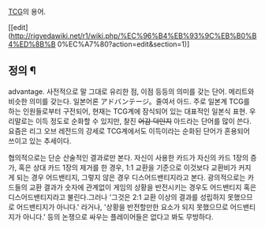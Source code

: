 [TCG](TCG.md)의 용어.

[[edit](http://rigvedawiki.net/r1/wiki.php/%EC%96%B4%EB%93%9C%EB%B0%B4%ED%8B%B
0%EC%A7%80?action=edit&section=1)]

## 정의 ¶

advantage. 사전적으로 말 그대로 유리한 점, 이점 등등의 의미를 갖는 단어. 메리트와 비슷한 의미를 갖는다. 일본어론
アドバンテージ。줄여서 아드. 주로 일본계 TCG를 하는 인원들로부터 구전되어, 현재는 TCG계에 잠식되어 있는 대표적인 일본식 표현.
우리말로는 이득 정도로 순화할 수 있지만, 찰진 <del>어감 덕인지</del> 아드라는 단어를 많이 쓴다. 요즘은 리그 오브 레전드의
강세로 TCG계에서도 이득이라는 순화된 단어가 혼용되어 쓰이고 있는 추세이다.

  

협의적으로는 단순 산술적인 결과로만 본다. 자신이 사용한 카드가 자신의 카드 1장의 증가, 혹은 상대 카드 1장의 제거를 한 경우, 1:1
교환을 기준으로 이것보다 교환비가 커지게 되는 경우 어드밴티지, 그렇지 않은 경우 디스어드밴티지라고 본다. 광의적으로는 카드들의 교환 결과가
숫자에 관계없이 게임의 상황을 반전시키는 경우도 어드밴티지 혹은 디스어드밴티지라고 불린다.그러나 '그것은 2:1 교환 이상의 결과를 성립하지
못했으므로 어드밴티지가 아니다.' 라거나, '상황을 반전할만한 요소가 되지 못했으므로 어드밴티지가 아니다.' 등의 논쟁으로 싸우는
플레이어들은 없다고 봐도 무방하다.

